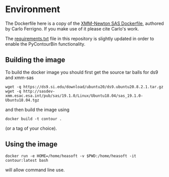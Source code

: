# Environment

The Dockerfile here is a copy of the [XMM-Newton SAS Dockerfile](https://gitlab.astro.unige.ch/ferrigno/sas-docker/-/tree/master), authored by Carlo Ferrigno. If you make use of it please cite Carlo's work.

The [requirements.txt](./requirements.txt) file in this repository is slightly updated in order to enable the PyContourBin functionality. 

## Building the image

To build the docker image you should first get the source tar balls for ds9 and xmm-sas

```
wget -q https://ds9.si.edu/download/ubuntu20/ds9.ubuntu20.8.2.1.tar.gz
wget -q http://sasdev-xmm.esac.esa.int/pub/sas/19.1.0/Linux/Ubuntu18.04/sas_19.1.0-Ubuntu18.04.tgz
```

and then build the image using

```
docker build -t contour .
```

(or a tag of your choice).

## Using the image

```
docker run -e HOME=/home/heasoft -v $PWD:/home/heasoft -it contour:latest bash 
```

will allow command line use.
